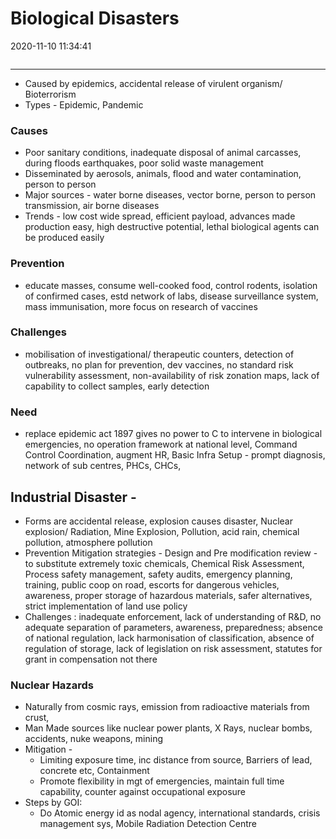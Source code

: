 # Biological Disasters
2020-11-10 11:34:41

```toc
```
---

-   Caused by epidemics, accidental release of virulent organism/ Bioterrorism
-   Types - Epidemic, Pandemic

###   Causes
-   Poor sanitary conditions, inadequate disposal of animal carcasses, during floods earthquakes, poor solid waste management
-   Disseminated by aerosols, animals, flood and water contamination, person to person
-   Major sources - water borne diseases, vector borne, person to person transmission, air borne diseases
-   Trends - low cost wide spread, efficient payload, advances made production easy, high destructive potential, lethal biological agents can be produced easily

###   Prevention 
- educate masses, consume well-cooked food, control rodents, isolation of confirmed cases, estd network of labs, disease surveillance system, mass immunisation, more focus on research of vaccines

###   Challenges  
-   mobilisation of investigational/ therapeutic counters, detection of outbreaks, no plan for prevention, dev vaccines, no standard risk vulnerability assessment, non-availability of risk zonation maps, lack of capability to collect samples, early detection

###   Need  
-   replace epidemic act 1897 gives no power to C to intervene in biological emergencies, no operation framework at national level, Command Control Coordination, augment HR, Basic Infra Setup - prompt diagnosis, network of sub centres, PHCs, CHCs,


## Industrial Disaster -
-   Forms are accidental release, explosion causes disaster, Nuclear explosion/ Radiation, Mine Explosion, Pollution, acid rain, chemical pollution, atmosphere pollution
-   Prevention Mitigation strategies - Design and Pre modification review - to substitute extremely toxic chemicals, Chemical Risk Assessment, Process safety management, safety audits, emergency planning, training, public coop on road, escorts for dangerous vehicles, awareness, proper storage of hazardous materials, safer alternatives, strict implementation of land use policy
-   Challenges : inadequate enforcement, lack of understanding of R&D, no adequate separation of parameters, awareness, preparedness; absence of national regulation, lack harmonisation of classification, absence of regulation of storage, lack of legislation on risk assessment, statutes for grant in compensation not there


### Nuclear Hazards
-   Naturally from cosmic rays, emission from radioactive materials from crust,
-   Man Made sources like nuclear power plants, X Rays, nuclear bombs, accidents, nuke weapons, mining
-   Mitigation -
    -   Limiting exposure time, inc distance from source, Barriers of lead, concrete etc, Containment
    -   Promote flexibility in mgt of emergencies, maintain full time capability, counter against occupational exposure
-   Steps by GOI:
    -   Do Atomic energy id as nodal agency, international standards, crisis management sys, Mobile Radiation Detection Centre
 

 

 

 





